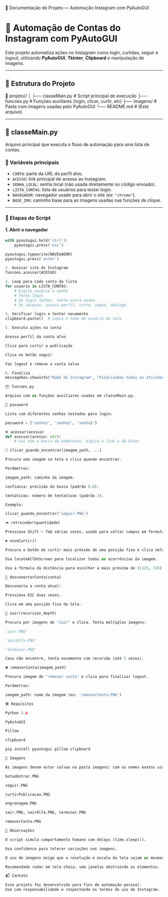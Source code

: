 📘 Documentação do Projeto — Automação Instagram com PyAutoGUI
# 🤖 Automação de Contas do Instagram com PyAutoGUI

Este projeto automatiza ações no Instagram como login, curtidas, seguir e logout, utilizando **PyAutoGUI**, **Tkinter**, **Clipboard** e manipulação de imagens.

---

## 📁 Estrutura do Projeto



📂 projeto//
│
├── classeMain.py # Script principal de execução
├── funcoes.py # Funções auxiliares (login, clicar, curtir, etc)
├── imagens/ # Pasta com imagens usadas pelo PyAutoGUI
└── README.md # (Este arquivo)


---

## 📌 classeMain.py

Arquivo principal que executa o fluxo de automação para uma lista de contas.

### 🔧 Variáveis principais

- `CONTA`: parte da URL do perfil alvo.
- `ACESSO`: link principal de acesso ao Instagram.
- `SENHA_LOCAL`: senha local (não usada diretamente no código enviado).
- `LISTA_CONTAS`: lista de usuários para testar login.
- `NAVEGADOR`: navegador usado para abrir o site (ex: `"chrome"`).
- `BASE_IMG`: caminho base para as imagens usadas nas funções de clique.

---

### 🚀 Etapas do Script

#### 1. **Abrir o navegador**

```python
with pyautogui.hold('ctrl'):
    pyautogui.press('esc')

pyautogui.typewrite(NAVEGADOR)
pyautogui.press('enter')

2. Acessar site do Instagram
funcoes.acessar(ACESSO)

3. Loop para cada conta da lista
for usuario in LISTA_CONTAS:
    # Digita usuário e senha
    # Tenta login
    # Se login falhar, tenta outra senha
    # Se sucesso, acessa perfil, curte, segue, desloga

4. Verificar login e tentar novamente
clipboard.paste()  # copia o nome de usuário da tela

5. Executa ações na conta

Acessa perfil da conta alvo

Clica para curtir a publicação

Clica no botão seguir

Faz logout e remove a conta salva

6. Finaliza
messagebox.showinfo("Robô do Instagram", "Finalizadas todas as atividades.")

📦 funcoes.py

Arquivo com as funções auxiliares usadas em classeMain.py.

🔐 password

Lista com diferentes senhas testadas para login:

password = ['senha1', 'senha2', 'senha3']

🌐 acessar(acesso)
def acessar(acesso: str):
    # Vai até a barra de endereços, digita o link e dá Enter

🖱️ clicar_quando_encontrar(imagem_path, ...)

Procura uma imagem na tela e clica quando encontrar.

Parâmetros:

imagem_path: caminho da imagem.

confianca: precisão da busca (padrão 0.8).

tentativas: número de tentativas (padrão 3).

Exemplo:

clicar_quando_encontrar('seguir.PNG')

⏪ retroceder(quantidade)

Pressiona Shift + Tab várias vezes, usado para voltar campos em formulários.

❤️ novoCurtir()

Procura o botão de curtir mais próximo de uma posição fixa e clica nele.

Usa locateAllOnScreen para localizar todas as ocorrências da imagem.

Usa a fórmula da distância para escolher a mais próxima de (1125, 726).

🔌 desconectarConta(conta)

Desconecta a conta atual:

Pressiona ESC duas vezes.

Clica em uma posição fixa da tela.

🚪 sair(recursion_depth)

Procura por imagens de "sair" e clica. Tenta múltiplas imagens:

'sair.PNG'

'sairAlfa.PNG'

'terminar.PNG'

Caso não encontre, tenta novamente com recursão (até 5 vezes).

❌ removerConta(imagem_path)

Procura imagem de "remover conta" e clica para finalizar logout.

Parâmetros:

imagem_path: nome da imagem (ex: 'removerConta.PNG')

🛠️ Requisitos

Python 3.x

PyAutoGUI

Pillow

clipboard

pip install pyautogui pillow clipboard

📸 Imagens

As imagens devem estar salvas na pasta imagens/ com os nomes exatos usados no código:

botaoEntrar.PNG

seguir.PNG

curtirPublicacao.PNG

engrenagem.PNG

sair.PNG, sairAlfa.PNG, terminar.PNG

removerConta.PNG

🧠 Observações

O script simula comportamento humano com delays (time.sleep()).

Usa confidence para tolerar variações nas imagens.

O uso de imagens exige que a resolução e escala da tela sejam as mesmas da captura original.

Recomendado rodar em tela cheia, sem janelas obstruindo os elementos.

📬 Contato

Esse projeto foi desenvolvido para fins de automação pessoal.
Use com responsabilidade e respeitando os termos de uso do Instagram.

